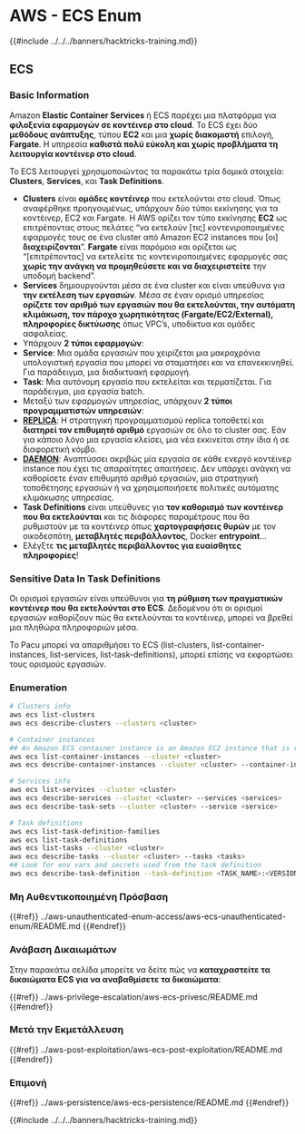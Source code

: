 # AWS - ECS Enum

{{#include ../../../banners/hacktricks-training.md}}

## ECS

### Basic Information

Amazon **Elastic Container Services** ή ECS παρέχει μια πλατφόρμα για **φιλοξενία εφαρμογών σε κοντέινερ στο cloud**. Το ECS έχει δύο **μεθόδους ανάπτυξης**, τύπου **EC2** και μια **χωρίς διακομιστή** επιλογή, **Fargate**. Η υπηρεσία **καθιστά πολύ εύκολη και χωρίς προβλήματα τη λειτουργία κοντέινερ στο cloud**.

Το ECS λειτουργεί χρησιμοποιώντας τα παρακάτω τρία δομικά στοιχεία: **Clusters**, **Services**, και **Task Definitions**.

- **Clusters** είναι **ομάδες κοντέινερ** που εκτελούνται στο cloud. Όπως αναφέρθηκε προηγουμένως, υπάρχουν δύο τύποι εκκίνησης για τα κοντέινερ, EC2 και Fargate. Η AWS ορίζει τον τύπο εκκίνησης **EC2** ως επιτρέποντας στους πελάτες “να εκτελούν \[τις] κοντενιροποιημένες εφαρμογές τους σε ένα cluster από Amazon EC2 instances που \[οι] **διαχειρίζονται**”. **Fargate** είναι παρόμοιο και ορίζεται ως “\[επιτρέποντας] να εκτελείτε τις κοντενιροποιημένες εφαρμογές σας **χωρίς την ανάγκη να προμηθεύσετε και να διαχειριστείτε** την υποδομή backend”.
- **Services** δημιουργούνται μέσα σε ένα cluster και είναι υπεύθυνα για **την εκτέλεση των εργασιών**. Μέσα σε έναν ορισμό υπηρεσίας **ορίζετε τον αριθμό των εργασιών που θα εκτελούνται, την αυτόματη κλιμάκωση, τον πάροχο χωρητικότητας (Fargate/EC2/External),** **πληροφορίες δικτύωσης** όπως VPC’s, υποδίκτυα και ομάδες ασφαλείας.
- Υπάρχουν **2 τύποι εφαρμογών**:
- **Service**: Μια ομάδα εργασιών που χειρίζεται μια μακροχρόνια υπολογιστική εργασία που μπορεί να σταματήσει και να επανεκκινηθεί. Για παράδειγμα, μια διαδικτυακή εφαρμογή.
- **Task**: Μια αυτόνομη εργασία που εκτελείται και τερματίζεται. Για παράδειγμα, μια εργασία batch.
- Μεταξύ των εφαρμογών υπηρεσίας, υπάρχουν **2 τύποι προγραμματιστών υπηρεσιών**:
- [**REPLICA**](https://docs.aws.amazon.com/AmazonECS/latest/developerguide/ecs_services.html): Η στρατηγική προγραμματισμού replica τοποθετεί και **διατηρεί τον επιθυμητό αριθμό** εργασιών σε όλο το cluster σας. Εάν για κάποιο λόγο μια εργασία κλείσει, μια νέα εκκινείται στην ίδια ή σε διαφορετική κόμβο.
- [**DAEMON**](https://docs.aws.amazon.com/AmazonECS/latest/developerguide/ecs_services.html): Αναπτύσσει ακριβώς μία εργασία σε κάθε ενεργό κοντέινερ instance που έχει τις απαραίτητες απαιτήσεις. Δεν υπάρχει ανάγκη να καθορίσετε έναν επιθυμητό αριθμό εργασιών, μια στρατηγική τοποθέτησης εργασιών ή να χρησιμοποιήσετε πολιτικές αυτόματης κλιμάκωσης υπηρεσίας.
- **Task Definitions** είναι υπεύθυνες για **τον καθορισμό των κοντέινερ που θα εκτελούνται** και τις διάφορες παραμέτρους που θα ρυθμιστούν με τα κοντέινερ όπως **χαρτογραφήσεις θυρών** με τον οικοδεσπότη, **μεταβλητές περιβάλλοντος**, Docker **entrypoint**...
- Ελέγξτε **τις μεταβλητές περιβάλλοντος για ευαίσθητες πληροφορίες**!

### Sensitive Data In Task Definitions

Οι ορισμοί εργασιών είναι υπεύθυνοι για **τη ρύθμιση των πραγματικών κοντέινερ που θα εκτελούνται στο ECS**. Δεδομένου ότι οι ορισμοί εργασιών καθορίζουν πώς θα εκτελούνται τα κοντέινερ, μπορεί να βρεθεί μια πληθώρα πληροφοριών μέσα.

Το Pacu μπορεί να απαριθμήσει το ECS (list-clusters, list-container-instances, list-services, list-task-definitions), μπορεί επίσης να εκφορτώσει τους ορισμούς εργασιών.

### Enumeration
```bash
# Clusters info
aws ecs list-clusters
aws ecs describe-clusters --clusters <cluster>

# Container instances
## An Amazon ECS container instance is an Amazon EC2 instance that is running the Amazon ECS container agent and has been registered into an Amazon ECS cluster.
aws ecs list-container-instances --cluster <cluster>
aws ecs describe-container-instances --cluster <cluster> --container-instances <container_instance_arn>

# Services info
aws ecs list-services --cluster <cluster>
aws ecs describe-services --cluster <cluster> --services <services>
aws ecs describe-task-sets --cluster <cluster> --service <service>

# Task definitions
aws ecs list-task-definition-families
aws ecs list-task-definitions
aws ecs list-tasks --cluster <cluster>
aws ecs describe-tasks --cluster <cluster> --tasks <tasks>
## Look for env vars and secrets used from the task definition
aws ecs describe-task-definition --task-definition <TASK_NAME>:<VERSION>
```
### Μη Αυθεντικοποιημένη Πρόσβαση

{{#ref}}
../aws-unauthenticated-enum-access/aws-ecs-unauthenticated-enum/README.md
{{#endref}}

### Ανάβαση Δικαιωμάτων

Στην παρακάτω σελίδα μπορείτε να δείτε πώς να **καταχραστείτε τα δικαιώματα ECS για να αναβαθμίσετε τα δικαιώματα**:

{{#ref}}
../aws-privilege-escalation/aws-ecs-privesc/README.md
{{#endref}}

### Μετά την Εκμετάλλευση

{{#ref}}
../aws-post-exploitation/aws-ecs-post-exploitation/README.md
{{#endref}}

### Επιμονή

{{#ref}}
../aws-persistence/aws-ecs-persistence/README.md
{{#endref}}

{{#include ../../../banners/hacktricks-training.md}}
